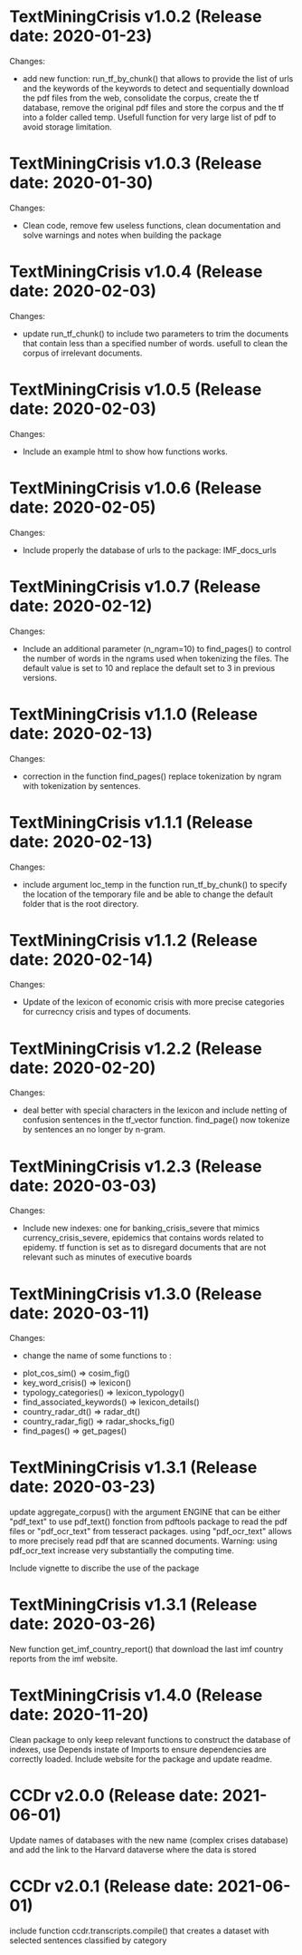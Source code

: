 TextMiningCrisis v1.0.2 (Release date: 2020-01-23)
==============

Changes:

* add new function: run_tf_by_chunk() that allows to provide the list of urls and the keywords of the keywords to detect and sequentially
download the pdf files from the web, consolidate the corpus, create the tf database, remove the original pdf files and store the corpus and 
the tf into a folder called temp. Usefull function for very large list of pdf to avoid storage limitation.


TextMiningCrisis v1.0.3 (Release date: 2020-01-30)
==============

Changes:

* Clean code, remove few useless functions, clean documentation and solve warnings and notes when building the package


TextMiningCrisis v1.0.4 (Release date: 2020-02-03)
==============

Changes:

* update run_tf_chunk() to include two parameters to trim the documents that contain less than a specified number of words. usefull
to clean the corpus of irrelevant documents.


TextMiningCrisis v1.0.5 (Release date: 2020-02-03)
==============

Changes:

* Include an example html to show how functions works.



TextMiningCrisis v1.0.6 (Release date: 2020-02-05)
==============

Changes:

* Include properly the database of urls to the package: IMF_docs_urls



TextMiningCrisis v1.0.7 (Release date: 2020-02-12)
==============

Changes:

* Include an additional parameter (n_ngram=10) to find_pages() to control the number of words in the ngrams used when tokenizing the 
files. The default value is set to 10 and replace the default set to 3 in previous versions.


TextMiningCrisis v1.1.0 (Release date: 2020-02-13)
==============

Changes:

* correction in the function find_pages() replace tokenization by ngram with tokenization by sentences.


TextMiningCrisis v1.1.1 (Release date: 2020-02-13)
==============

Changes:

* include argument loc_temp in the function run_tf_by_chunk() to specify the location of the temporary file and be able to change
the default folder that is the root directory.

TextMiningCrisis v1.1.2 (Release date: 2020-02-14)
==============

Changes:

* Update of the lexicon of economic crisis with more precise categories for currecncy crisis and types of documents.


TextMiningCrisis v1.2.2 (Release date: 2020-02-20)
==============

Changes:

* deal better with special characters in the lexicon and include netting of confusion sentences in the tf_vector function. 
find_page() now tokenize by sentences an no longer by n-gram.

TextMiningCrisis v1.2.3 (Release date: 2020-03-03)
==============

Changes:

* Include new indexes: one for banking_crisis_severe that mimics currency_crisis_severe, epidemics that contains words related to epidemy. tf function is set as to disregard documents that are not relevant such as minutes of executive boards


TextMiningCrisis v1.3.0 (Release date: 2020-03-11)
==============

Changes:

* change the name of some functions to :
 - plot_cos_sim() => cosim_fig()
 - key_word_crisis() => lexicon() 
 - typology_categories() => lexicon_typology()
 - find_associated_keywords() => lexicon_details()
 - country_radar_dt() => radar_dt()
 - country_radar_fig() => radar_shocks_fig() 
 - find_pages() => get_pages()


TextMiningCrisis v1.3.1 (Release date: 2020-03-23)
==============

update aggregate_corpus() with the argument ENGINE that can be either "pdf_text" to use pdf_text() fonction from pdftools package to read the pdf files or "pdf_ocr_text" from tesseract packages. using "pdf_ocr_text" allows to more precisely read pdf that are scanned documents. Warning: using pdf_ocr_text increase very substantially the computing time.

Include vignette to discribe the use of the package



TextMiningCrisis v1.3.1 (Release date: 2020-03-26)
==============

New function get_imf_country_report() that download the last imf country reports from the imf website.


TextMiningCrisis v1.4.0 (Release date: 2020-11-20)
==============

Clean package to only keep relevant functions to construct the database of indexes, use Depends instate of Imports to ensure dependencies are correctly loaded.
Include website for the package and update readme.


CCDr v2.0.0 (Release date: 2021-06-01)
==============
 
Update names of databases with the new name (complex crises database) and add the link to the Harvard dataverse where the data is stored


CCDr v2.0.1 (Release date: 2021-06-01)
==============
 
include function ccdr.transcripts.compile() that creates a dataset with selected sentences classified by category




